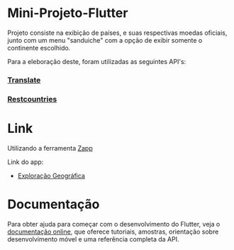 # Mini-Projeto-Flutter

Projeto consiste na exibição de países, e suas respectivas moedas oficiais, junto com um menu "sanduiche" com a opção de exibir somente o continente escolhido. 

Para a eleboração deste, foram utilizadas as seguintes API's:

### [Translate](https://translate.googleapis.com/translate_a/single?client=gtx&sl=en&tl=pt_BR&dt=t&q=${Uri.encodeQueryComponent(name)})
### [Restcountries](https://restcountries.com/v3.1/all)

# Link
Utilizando a ferramenta [Zapp](zapp.run) 

Link do app:
- [Exploração Geográfica](https://z1cu06x71cv0.zapp.page/#/)

# Documentação

Para obter ajuda para começar com o desenvolvimento do Flutter, veja o
[documentação online](https://docs.flutter.dev/), que oferece tutoriais,
amostras, orientação sobre desenvolvimento móvel e uma referência completa da API.
